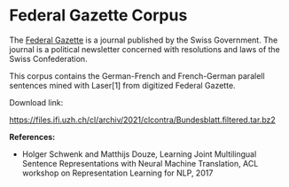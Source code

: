 # Federal Gazette Corpus 

The [Federal Gazette](https://www.admin.ch/gov/de/start/bundesrecht/bundesblatt/erlaeuterungen-zum-bundesblatt.html) is a journal published by the Swiss Government. The journal is a political newsletter concerned with resolutions
 and laws of the Swiss Confederation.

This corpus contains the German-French and French-German paralell sentences mined with Laser[1] from digitized Federal Gazette.

Download link: 

https://files.ifi.uzh.ch/cl/archiv/2021/clcontra/Bundesblatt.filtered.tar.bz2

**References:**
- Holger Schwenk and Matthijs Douze, Learning Joint Multilingual Sentence Representations with Neural Machine Translation, ACL workshop on Representation Learning for NLP, 2017
